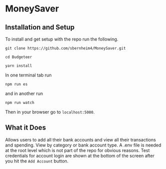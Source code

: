 # MoneySaver

## Installation and Setup

To install and get setup with the repo run the following. 

`git clone https://github.com/sbernheim4/MoneySaver.git`

`cd Budgeteer`

`yarn install`

In one terminal tab run 

`npm run es`

and in another run 

`npm run watch`

Then in your browser go to `localhost:5000`.

## What it Does

Allows users to add all their bank accounts and view all their transactions and spending. View by category or bank account type. A .env file is needed at the root level which is not part of the repo for obvious reasons. Test credentials for account login are shown at the bottom of the screen after you hit the `Add Account` button.
